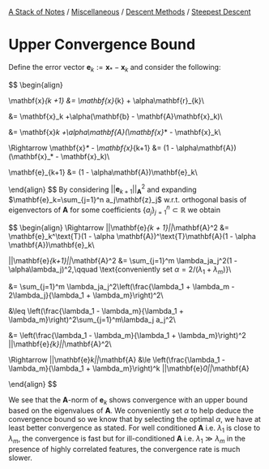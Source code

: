 [A Stack of Notes](../../../../a-stack-of-notes.md) / [Miscellaneous](../../../miscellaneous.md)  / [Descent Methods](../../descent-methods.md) / [Steepest Descent](../steepest-descent.md)


# Upper Convergence Bound

Define the error vector $\mathbf{e}_k:=\mathbf{x}_*-\mathbf{x}_k$ and consider the following:

$$
\begin{align}

\mathbf{x}_{k +1} &= \mathbf{x}_{k} + \alpha\mathbf{r}_{k}\\

&= \mathbf{x}_k +\alpha(\mathbf{b} - \mathbf{A}\mathbf{x}_k)\\

&= \mathbf{x}_k +\alpha\mathbf{A}(\mathbf{x}_* - \mathbf{x}_k\\

\Rightarrow \mathbf{x}_* - \mathbf{x}_{k+1} &= (1 - \alpha\mathbf{A})(\mathbf{x}_* - \mathbf{x}_k)\\

\mathbf{e}_{k+1} &= (1 - \alpha\mathbf{A})\mathbf{e}_k\\

\end{align}
$$
By considering $||\mathbf{e}_{k+1}||_\mathbf{A}^2$ and expanding $\mathbf{e}_k=\sum_{j=1}^n a_j\mathbf{z}_j$ w.r.t. orthogonal basis of eigenvectors of $\mathbf{A}$ for some coefficients $\{a_j\}_{j=1}^n \subset \mathbb{R}$ we obtain

$$
\begin{align}
\Rightarrow ||\mathbf{e}_{k + 1}||_\mathbf{A}^2 &= \mathbf{e}_k^\text{T}(1 - \alpha \mathbf{A})^\text{T}\mathbf{A}(1 - \alpha \mathbf{A})\mathbf{e}_k\\


||\mathbf{e}_{k+1}||_\mathbf{A}^2 &= \sum_{j=1}^m \lambda_ja_j^2(1 - \alpha\lambda_j)^2,\qquad \text{conveniently set $\alpha = 2 / (\lambda_1 + \lambda_m)$}\\

&= \sum_{j=1}^m \lambda_ja_j^2\left(\frac{\lambda_1 + \lambda_m - 2\lambda_j}{\lambda_1 + \lambda_m}\right)^2\\

&\leq \left(\frac{\lambda_1 - \lambda_m}{\lambda_1 + \lambda_m}\right)^2\sum_{j=1}^m\lambda_j a_j^2\\

&= \left(\frac{\lambda_1 - \lambda_m}{\lambda_1 + \lambda_m}\right)^2 ||\mathbf{e}_{k}||_\mathbf{A}^2\\

\Rightarrow ||\mathbf{e}_k||_\mathbf{A} &\le \left(\frac{\lambda_1 - \lambda_m}{\lambda_1 + \lambda_m}\right)^k
||\mathbf{e}_0||_\mathbf{A}

\end{align}
$$

We see that the $\mathbf{A}$-norm of $\mathbf{e}_k$ shows convergence with an upper bound based on the eigenvalues of $\mathbf{A}$. We conveniently set $\alpha$ to help deduce the convergence bound so we know that by selecting the optimal $\alpha$, we have at least better convergence as stated. For well conditioned $\mathbf{A}$ i.e. $\lambda_1$ is close to $\lambda_m$, the convergence is fast but for ill-conditioned $\mathbf{A}$ i.e. $\lambda_1 \gg \lambda_m$ in the presence of highly correlated features, the convergence rate is much slower.